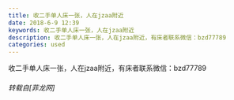 ```yaml
---
title: 收二手单人床一张，人在jzaa附近
date: 2018-6-9 12:39
keywords: 收二手单人床一张，人在jzaa附近
description: 收二手单人床一张，人在jzaa附近，有床者联系微信：bzd77789
categories: used
---
```

<td class="t_f" id="postmessage_1404385">

收二手单人床一张，人在jzaa附近，有床者联系微信：bzd77789<img alt="" border="0" onclick="" onmouseover="" smilieid="131" src="static/image/smiley/default/lol.gif"/></td>
###### 转载自[菲龙网]